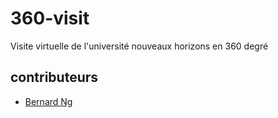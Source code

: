 # 360-visit
Visite virtuelle de l'université nouveaux horizons en 360 degré


## contributeurs
- [Bernard Ng](https://github.com/bernard-ng)
